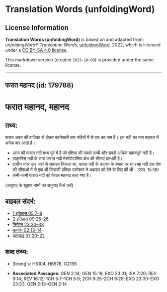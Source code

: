 # Translation Words (unfoldingWord)

## License Information

**Translation Words (unfoldingWord)** is based on and adapted from: _unfoldingWord® Translation Words_, [unfoldingWord](https://unfoldingword.org/utw), 2022, which is licensed under a [CC BY-SA 4.0 license](https://creativecommons.org/licenses/by-sa/4.0/legalcode.en).

This markdown version (created `2025-10-09`) is provided under the same license.



--------------------------------

## फरात महानद (id: 179788)

फरात महानद, महानद
=================

तथ्य:
-----

फरात अदन की वाटिका से होकर बहनेवाली चार नदियों में से एक का नाम है। इस नदी का नाम बाइबल में अनेक बार आता है।

* आज की फरात नदी मध्य पूर्व में है जो एशिया की सबसे लम्बी और सबसे अधिक महत्वपूर्ण नदी है।
* टाइगरिस नदी के साथ फरात नदी मेसोपोटामिया क्षेत्र की सीमाएं बान्धती है।
* प्राचीन नगर ऊर जहां से अब्राहम निकला था, फरात नदी के उद्गण के स्थान पर था।यह नदी उस देश की सीमाओं में से एक थी जिसकी प्रतिज्ञा परमेश्वर ने अब्राहम को देने के लिए की थी। (उत्प. 15:18\)
* कभी\-कभी फरात नदी को केवल महानद कहा गया है।

(अनुवाद के सुझाव नामों का अनुवाद कैसे करें)

बाइबल संदर्भ:
-------------

* [1 इतिहास 05:7–9](https://ref.ly/1Chr0:0)
* [2 इतिहास 09:25–26](https://ref.ly/2Chr0:0)
* [निर्गमन 23:30–33](https://ref.ly/Exod23:30-Exod23:33)
* [उत्पत्ति 02:13–14](https://ref.ly/Gen2:13-Gen2:14)
* [यशायाह 07:20–22](https://ref.ly/Isa7:20-Isa7:22)

शब्द तथ्य:
----------

* Strong's: H5104, H6578, G2166

* **Associated Passages:** GEN 2:14; GEN 15:18; EXO 23:31; ISA 7:20; REV 9:14; REV 16:12; 1CH 5:7–1CH 5:9; 2CH 9:25–2CH 9:26; EXO 23:30–EXO 23:33; GEN 2:13–GEN 2:14

